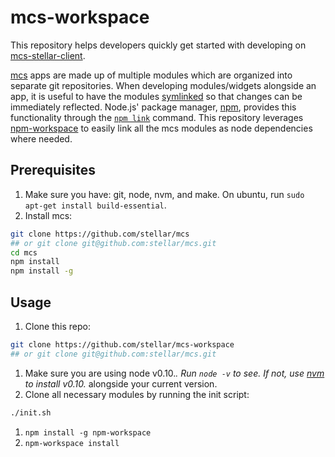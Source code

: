 # mcs-workspace

This repository helps developers quickly get started with developing on [mcs-stellar-client](https://github.com/stellar/mcs-stellar-client).

[mcs](https://github.com/stellar/mcs) apps are made up of multiple modules which are organized into separate git repositories. When developing modules/widgets alongside an app, it is useful to have the modules [symlinked](http://en.wikipedia.org/wiki/Symbolic_link) so that changes can be immediately reflected. Node.js' package manager, [npm](https://www.npmjs.com/), provides this functionality through the [`npm link`](https://docs.npmjs.com/cli/link) command. This repository leverages [npm-workspace](https://github.com/mariocasciaro/npm-workspace) to easily link all the mcs modules as node dependencies where needed.

## Prerequisites
1. Make sure you have: git, node, nvm, and make. On ubuntu, run `sudo apt-get install build-essential`.
1. Install mcs:
  ```bash
  git clone https://github.com/stellar/mcs
  ## or git clone git@github.com:stellar/mcs.git
  cd mcs
  npm install
  npm install -g
  ```

## Usage
1. Clone this repo:
  ```bash
  git clone https://github.com/stellar/mcs-workspace
  ## or git clone git@github.com:stellar/mcs.git
  ```
1. Make sure you are using node v0.10.*. Run `node -v` to see. If not, use [nvm](https://github.com/creationix/nvm) to install v0.10.* alongside your current version.
1. Clone all necessary modules by running the init script:
  ```bash
  ./init.sh
  ```
1. `npm install -g npm-workspace`
1. `npm-workspace install`
